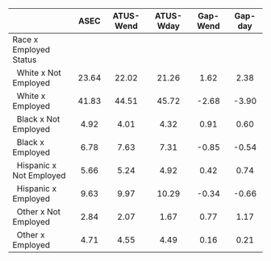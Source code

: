 
|                      |         ASEC |    ATUS-Wend |    ATUS-Wday |     Gap-Wend |      Gap-day |
| -------------------- | :----------: | :----------: | :----------: | :----------: | :----------: |
| Race x Employed Status |              |              |              |              |              |
| &nbsp;&nbsp;White x Not Employed |        23.64 |        22.02 |        21.26 |         1.62 |         2.38 |
| &nbsp;&nbsp;White x Employed |        41.83 |        44.51 |        45.72 |        -2.68 |        -3.90 |
| &nbsp;&nbsp;Black x Not Employed |         4.92 |         4.01 |         4.32 |         0.91 |         0.60 |
| &nbsp;&nbsp;Black x Employed |         6.78 |         7.63 |         7.31 |        -0.85 |        -0.54 |
| &nbsp;&nbsp;Hispanic x Not Employed |         5.66 |         5.24 |         4.92 |         0.42 |         0.74 |
| &nbsp;&nbsp;Hispanic x Employed |         9.63 |         9.97 |        10.29 |        -0.34 |        -0.66 |
| &nbsp;&nbsp;Other x Not Employed |         2.84 |         2.07 |         1.67 |         0.77 |         1.17 |
| &nbsp;&nbsp;Other x Employed |         4.71 |         4.55 |         4.49 |         0.16 |         0.21 |

